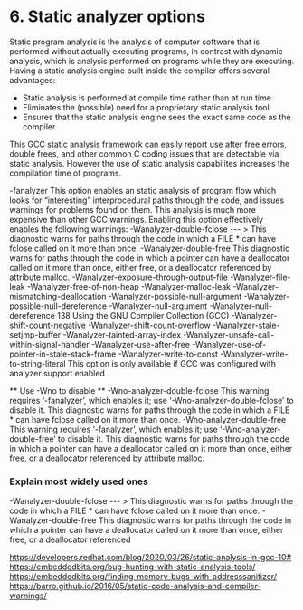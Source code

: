 # 6. Static analyzer options

Static program analysis is the analysis of computer software that is performed without actually executing programs, in contrast with dynamic analysis, which is analysis performed on programs while they are executing. Having a static analysis engine built inside the compiler offers several advantages:

* Static analysis is performed at compile time rather than at run time
* Eliminates the (possible) need for a proprietary static analysis tool
* Ensures that the static analysis engine sees the exact same code as the compiler

This GCC static analysis framework can easily report use after free errors, double frees, and other common C coding issues that are detectable via static analysis. However the use of static analysis capabilites increases the compilation time of programs.

-fanalyzer
This option enables an static analysis of program flow which looks for “interesting”
interprocedural paths through the code, and issues warnings for problems
found on them.
This analysis is much more expensive than other GCC warnings.
Enabling this option effectively enables the following warnings:
-Wanalyzer-double-fclose     --- > This diagnostic warns for paths through the code in which a FILE * can have
fclose called on it more than once.
-Wanalyzer-double-free This diagnostic warns for paths through the code in which a pointer can have a
deallocator called on it more than once, either free, or a deallocator referenced
by attribute malloc.
-Wanalyzer-exposure-through-output-file
-Wanalyzer-file-leak
-Wanalyzer-free-of-non-heap
-Wanalyzer-malloc-leak
-Wanalyzer-mismatching-deallocation
-Wanalyzer-possible-null-argument
-Wanalyzer-possible-null-dereference
-Wanalyzer-null-argument
-Wanalyzer-null-dereference
138 Using the GNU Compiler Collection (GCC)
-Wanalyzer-shift-count-negative
-Wanalyzer-shift-count-overflow
-Wanalyzer-stale-setjmp-buffer
-Wanalyzer-tainted-array-index
-Wanalyzer-unsafe-call-within-signal-handler
-Wanalyzer-use-after-free
-Wanalyzer-use-of-pointer-in-stale-stack-frame
-Wanalyzer-write-to-const
-Wanalyzer-write-to-string-literal
This option is only available if GCC was configured with analyzer support
enabled

** Use -Wno to disable **
-Wno-analyzer-double-fclose
This warning requires ‘-fanalyzer’, which enables it; use
‘-Wno-analyzer-double-fclose’ to disable it.
This diagnostic warns for paths through the code in which a FILE * can have
fclose called on it more than once.
-Wno-analyzer-double-free
This warning requires ‘-fanalyzer’, which enables it; use
‘-Wno-analyzer-double-free’ to disable it.
This diagnostic warns for paths through the code in which a pointer can have a
deallocator called on it more than once, either free, or a deallocator referenced
by attribute malloc.

### Explain most widely used ones

-Wanalyzer-double-fclose     --- > This diagnostic warns for paths through the code in which a FILE * can have
fclose called on it more than once.
-Wanalyzer-double-free This diagnostic warns for paths through the code in which a pointer can have a
deallocator called on it more than once, either free, or a deallocator referenced


https://developers.redhat.com/blog/2020/03/26/static-analysis-in-gcc-10#  
https://embeddedbits.org/bug-hunting-with-static-analysis-tools/   
https://embeddedbits.org/finding-memory-bugs-with-addresssanitizer/  
https://barro.github.io/2016/05/static-code-analysis-and-compiler-warnings/  
